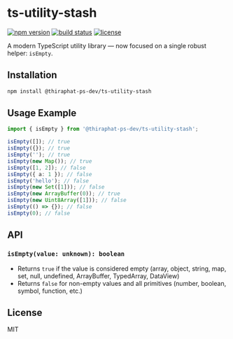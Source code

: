 # ts-utility-stash

[![npm version](https://img.shields.io/npm/v/@thiraphat-ps-dev/ts-utility-stash)](https://www.npmjs.com/package/@thiraphat-ps-dev/ts-utility-stash)
[![build status](https://github.com/thiraphat-ps-dev/ts-utility-stash/actions/workflows/ci.yml/badge.svg)](https://github.com/thiraphat-ps-dev/ts-utility-stash/actions)
[![license](https://img.shields.io/npm/l/@thiraphat-ps-dev/ts-utility-stash)](./LICENSE)

A modern TypeScript utility library — now focused on a single robust helper: `isEmpty`.

## Installation

```sh
npm install @thiraphat-ps-dev/ts-utility-stash
```

## Usage Example

```ts
import { isEmpty } from '@thiraphat-ps-dev/ts-utility-stash';

isEmpty([]); // true
isEmpty({}); // true
isEmpty(''); // true
isEmpty(new Map()); // true
isEmpty([1, 2]); // false
isEmpty({ a: 1 }); // false
isEmpty('hello'); // false
isEmpty(new Set([1])); // false
isEmpty(new ArrayBuffer(0)); // true
isEmpty(new Uint8Array([1])); // false
isEmpty(() => {}); // false
isEmpty(0); // false
```

## API

### `isEmpty(value: unknown): boolean`

- Returns `true` if the value is considered empty (array, object, string, map, set, null, undefined, ArrayBuffer, TypedArray, DataView)
- Returns `false` for non-empty values and all primitives (number, boolean, symbol, function, etc.)

## License

MIT

